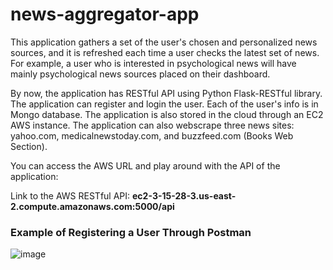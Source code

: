 # news-aggregator-app
This application gathers a set of the user's chosen and personalized news sources,
and it is refreshed each time a user checks the latest set of news. For example,
a user who is interested in psychological news will have mainly psychological news
sources placed on their dashboard.

By now, the application has RESTful API using Python Flask-RESTful library. The application can
register and login the user. Each of the user's info is in Mongo database. The application is
also stored in the cloud through an EC2 AWS instance. 
The application can also webscrape three news sites: yahoo.com, medicalnewstoday.com, and buzzfeed.com (Books Web Section). 

You can access the AWS URL and play around with the API of the application:

Link to the AWS RESTful API: **ec2-3-15-28-3.us-east-2.compute.amazonaws.com:5000/api**

### Example of Registering a User Through Postman
![image](https://user-images.githubusercontent.com/34559304/74641670-86c6bd00-5126-11ea-8e8e-4486db37e9af.png)











